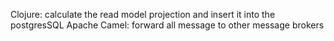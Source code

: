 Clojure: calculate the read model projection and insert it into the postgresSQL
Apache Camel: forward all message to other message brokers
